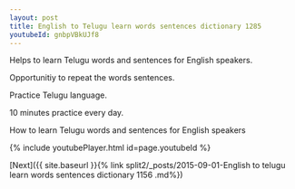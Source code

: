 ```yaml
---
layout: post
title: English to Telugu learn words sentences dictionary 1285 
youtubeId: gnbpVBkUJf8
---
```

 
 
Helps to learn Telugu words and sentences for English speakers.

Opportunitiy to repeat the words sentences. 

Practice Telugu language. 
 
10 minutes practice every day. 
 
How to learn Telugu words and sentences for English speakers 
 
{% include youtubePlayer.html id=page.youtubeId %}
 
 
[Next]({{ site.baseurl }}{% link  split2/_posts/2015-09-01-English to telugu learn words sentences dictionary 1156 .md%})
 

